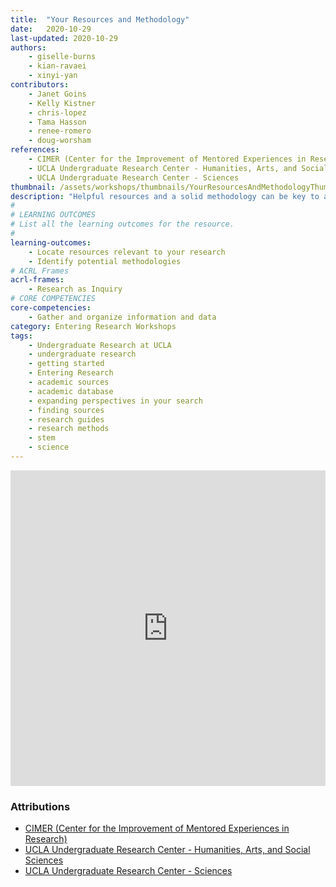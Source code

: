 ```yaml
---
title:  "Your Resources and Methodology"
date:   2020-10-29
last-updated: 2020-10-29
authors:
    - giselle-burns
    - kian-ravaei
    - xinyi-yan
contributors:
    - Janet Goins
    - Kelly Kistner
    - chris-lopez
    - Tama Hasson
    - renee-romero
    - doug-worsham
references:
    - CIMER (Center for the Improvement of Mentored Experiences in Research)
    - UCLA Undergraduate Research Center - Humanities, Arts, and Social Sciences
    - UCLA Undergraduate Research Center - Sciences
thumbnail: /assets/workshops/thumbnails/YourResourcesAndMethodologyThumbnail.png
description: "Helpful resources and a solid methodology can be key to a successful research project. We'll show you some tips for finding relevant resources, and guide you through the beginning stages of developing your methodology."
#
# LEARNING OUTCOMES
# List all the learning outcomes for the resource.
#
learning-outcomes:
    - Locate resources relevant to your research
    - Identify potential methodologies
# ACRL Frames
acrl-frames:
    - Research as Inquiry
# CORE COMPETENCIES
core-competencies:
    - Gather and organize information and data
category: Entering Research Workshops
tags:
    - Undergraduate Research at UCLA
    - undergraduate research
    - getting started
    - Entering Research
    - academic sources
    - academic database
    - expanding perspectives in your search
    - finding sources
    - research guides
    - research methods
    - stem
    - science
---
```


<!--H5P-->
<iframe src="https://uclabruinlearn.h5p.com/content/1291709896003376178/embed" width="100%" height="505" frameborder="0" allowfullscreen="allowfullscreen" class="mb-3"></iframe><script src="https://uclalibrary.github.io/research-tips/assets/js/resizer.js" charset="UTF-8"></script>

### Attributions

- [CIMER (Center for the Improvement of Mentored Experiences in Research)](https://cimerproject.org/)
- [UCLA Undergraduate Research Center - Humanities, Arts, and Social Sciences](http://sciences.ugresearch.ucla.edu/)
- [UCLA Undergraduate Research Center - Sciences](http://hass.ugresearch.ucla.edu/)
